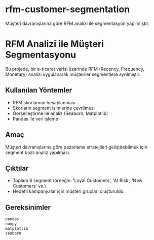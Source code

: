 # rfm-customer-segmentation
Müşteri davranışlarına göre RFM analizi ile segmentasyon yapılmıştır.
# RFM Analizi ile Müşteri Segmentasyonu

Bu projede, bir e-ticaret verisi üzerinde RFM (Recency, Frequency, Monetary) analizi uygulanarak müşteriler segmentlere ayrılmıştır.

## Kullanılan Yöntemler
- RFM skorlarının hesaplanması
- Skorların segment isimlerine çevrilmesi
- Görselleştirme ile analiz (Seaborn, Matplotlib)
- Pandas ile veri işleme

## Amaç
Müşteri davranışlarına göre pazarlama stratejileri geliştirebilmek için segment bazlı analiz yapılması.

## Çıktılar
- Toplam 6 segment (örneğin: 'Loyal Customers', 'At Risk', 'New Customers' vs.)
- Hedefli kampanyalar için müşteri grupları oluşturuldu.

## Gereksinimler
```bash
pandas
numpy
matplotlib
seaborn
